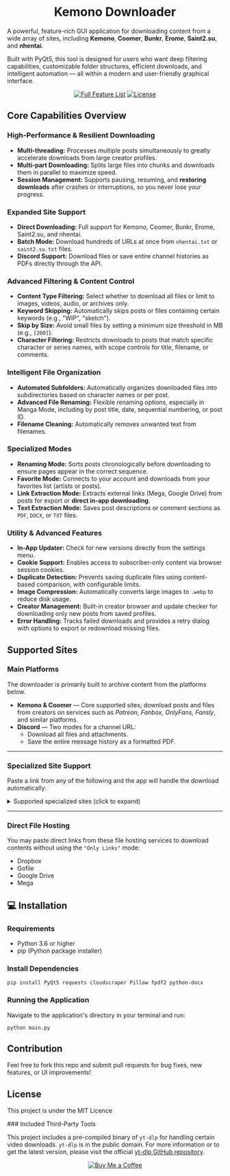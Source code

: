<h1 align="center">Kemono Downloader</h1>

<p>A powerful, feature-rich GUI application for downloading content from a wide array of sites, including <strong>Kemono</strong>, <strong>Coomer</strong>, <strong>Bunkr</strong>, <strong>Erome</strong>, <strong>Saint2.su</strong>, and <strong>nhentai</strong>.</p>
<p>Built with PyQt5, this tool is designed for users who want deep filtering capabilities, customizable folder structures, efficient downloads, and intelligent automation — all within a modern and user-friendly graphical interface.</p>

<div align="center">
    <a href="features.md"><img src="https://img.shields.io/badge/📚%20Full%20Feature%20List-FFD700?style=for-the-badge&logoColor=black&color=FFD700" alt="Full Feature List"></a>
    <a href="LICENSE"><img src="https://img.shields.io/badge/📝%20License-90EE90?style=for-the-badge&logoColor=black&color=90EE90" alt="License"></a>
</div>

<h2>Core Capabilities Overview</h2>
<h3>High-Performance &amp; Resilient Downloading</h3>
<ul>
  <li><strong>Multi-threading:</strong> Processes multiple posts simultaneously to greatly accelerate downloads from large creator profiles.</li>
  <li><strong>Multi-part Downloading:</strong> Splits large files into chunks and downloads them in parallel to maximize speed.</li>
  <li><strong>Session Management:</strong> Supports pausing, resuming, and <strong>restoring downloads</strong> after crashes or interruptions, so you never lose your progress.</li>
</ul>
<h3>Expanded Site Support</h3>
<ul>
  <li><strong>Direct Downloading:</strong> Full support for Kemono, Coomer, Bunkr, Erome, Saint2.su, and nhentai.</li>
  <li><strong>Batch Mode:</strong> Download hundreds of URLs at once from <code>nhentai.txt</code> or <code>saint2.su.txt</code> files.</li>
  <li><strong>Discord Support:</strong> Download files or save entire channel histories as PDFs directly through the API.</li>
</ul>
<h3>Advanced Filtering &amp; Content Control</h3>
<ul>
  <li><strong>Content Type Filtering:</strong> Select whether to download all files or limit to images, videos, audio, or archives only.</li>
  <li><strong>Keyword Skipping:</strong> Automatically skips posts or files containing certain keywords (e.g., "WIP", "sketch").</li>
  <li><strong>Skip by Size:</strong> Avoid small files by setting a minimum size threshold in MB (e.g., <code>[200]</code>).</li>
  <li><strong>Character Filtering:</strong> Restricts downloads to posts that match specific character or series names, with scope controls for title, filename, or comments.</li>
</ul>
<h3>Intelligent File Organization</h3>
<ul>
  <li><strong>Automated Subfolders:</strong> Automatically organizes downloaded files into subdirectories based on character names or per post.</li>
  <li><strong>Advanced File Renaming:</strong> Flexible renaming options, especially in Manga Mode, including by post title, date, sequential numbering, or post ID.</li>
  <li><strong>Filename Cleaning:</strong> Automatically removes unwanted text from filenames.</li>
</ul>
<h3>Specialized Modes</h3>
<ul>
  <li><strong>Renaming Mode:</strong> Sorts posts chronologically before downloading to ensure pages appear in the correct sequence.</li>
  <li><strong>Favorite Mode:</strong> Connects to your account and downloads from your favorites list (artists or posts).</li>
  <li><strong>Link Extraction Mode:</strong> Extracts external links (Mega, Google Drive) from posts for export or <strong>direct in-app downloading</strong>.</li>
  <li><strong>Text Extraction Mode:</strong> Saves post descriptions or comment sections as <code>PDF</code>, <code>DOCX</code>, or <code>TXT</code> files.</li>
</ul>
<h3>Utility &amp; Advanced Features</h3>
<ul>
  <li><strong>In-App Updater:</strong> Check for new versions directly from the settings menu.</li>
  <li><strong>Cookie Support:</strong> Enables access to subscriber-only content via browser session cookies.</li>
  <li><strong>Duplicate Detection:</strong> Prevents saving duplicate files using content-based comparison, with configurable limits.</li>
  <li><strong>Image Compression:</strong> Automatically converts large images to <code>.webp</code> to reduce disk usage.</li>
  <li><strong>Creator Management:</strong> Built-in creator browser and update checker for downloading only new posts from saved profiles.</li>
  <li><strong>Error Handling:</strong> Tracks failed downloads and provides a retry dialog with options to export or redownload missing files.</li>
</ul>
<section aria-labelledby="supported-sites">
  <h2 id="supported-sites">Supported Sites</h2>

  <h3>Main Platforms</h3>
  <p>
    The downloader is primarily built to archive content from the platforms below.
  </p>
  <ul>
    <li>
      <strong>Kemono &amp; Coomer</strong> — Core supported sites; download posts and files from creators on services such as
      <em>Patreon, Fanbox, OnlyFans, Fansly</em>, and similar platforms.
    </li>
    <li>
      <strong>Discord</strong> — Two modes for a channel URL:
      <ul>
        <li>Download all files and attachments.</li>
        <li>Save the entire message history as a formatted PDF.</li>
      </ul>
    </li>
  </ul>

  <hr>

  <h3>Specialized Site Support</h3>
  <p>Paste a link from any of the following and the app will handle the download automatically:</p>

  <details>
    <summary>Supported specialized sites (click to expand)</summary>
    <ul>
      <li>AllPornComic</li>
      <li>Bunkr</li>
      <li>Erome</li>
      <li>Fap-Nation</li>
      <li>Hentai2Read</li>
      <li>nhentai</li>
      <li>Pixeldrain</li>
      <li>Saint2</li>
      <li>Toonily</li>
      <li>danbooru</li>
      <li>Mangadex</li>
      <li>Simpcity</li>
    </ul>
  </details>

  <hr>

  <h3>Direct File Hosting</h3>
  <p>
    You may paste direct links from these file hosting services to download contents without using the
    <code>&quot;Only Links&quot;</code> mode:
  </p>
  <ul>
    <li>Dropbox</li>
    <li>Gofile</li>
    <li>Google Drive</li>
    <li>Mega</li>
  </ul>
</section>

<h2>💻 Installation</h2>
<h3>Requirements</h3>
<ul>
  <li>Python 3.6 or higher</li>
  <li>pip (Python package installer)</li>
</ul>
<h3>Install Dependencies</h3>
<pre><code>pip install PyQt5 requests cloudscraper Pillow fpdf2 python-docx
</code></pre>
<h3>Running the Application</h3>
<p>Navigate to the application's directory in your terminal and run:</p>
<pre><code>python main.py
</code></pre>
<h2>Contribution</h2>
<p>Feel free to fork this repo and submit pull requests for bug fixes, new features, or UI improvements!</p>
<h2>License</h2>
<p>This project is under the MIT Licence</p>
### Included Third-Party Tools

This project includes a pre-compiled binary of `yt-dlp` for handling certain video downloads. `yt-dlp` is in the public domain. For more information or to get the latest version, please visit the official [yt-dlp GitHub repository](https://github.com/yt-dlp/yt-dlp).


<p align="center">
  <a href="https://buymeacoffee.com/yuvi9587">
    <img src="https://img.shields.io/badge/🍺%20Buy%20Me%20a%20Coffee-FFCCCB?style=for-the-badge&amp;logoColor=black&amp;color=FFDD00" alt="Buy Me a Coffee">
  </a>
</p>
